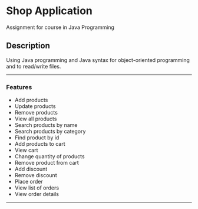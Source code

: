 # Shop Application

Assignment for course in Java Programming

## Description
Using Java programming and Java syntax for object-oriented programming and to read/write files.

***  
### Features

* Add products
* Update products
* Remove products
* View all products
* Search products by name
* Search products by category
* Find product by id
* Add products to cart
* View cart
* Change quantity of products
* Remove product from cart
* Add discount
* Remove discount
* Place order
* View list of orders
* View order details

***